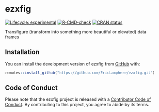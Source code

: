 
<!-- README.md is generated from README.Rmd. Please edit that file -->

# ezxfig

<!-- badges: start -->

[![Lifecycle:
experimental](https://img.shields.io/badge/lifecycle-experimental-orange.svg)](https://lifecycle.r-lib.org/articles/stages.html#experimental)
[![R-CMD-check](https://github.com/EricLamphere/ezxfig/actions/workflows/check-release.yaml/badge.svg?branch=main)](https://github.com/EricLamphere/ezxfig/actions/workflows/check-release.yaml)
[![CRAN
status](https://www.r-pkg.org/badges/version/ezxfig)](https://CRAN.R-project.org/package=ezxfig)
<!-- badges: end -->

Transfigure (transform into something more beautiful or elevated) data
frames

## Installation

You can install the development version of ezxfig from
[GitHub](https://github.com/EricLamphere/ezxfig) with:

``` r
remotes::install_github("https://github.com/EricLamphere/ezxfig.git")
```

## Code of Conduct

Please note that the ezxfig project is released with a [Contributor Code
of
Conduct](https://contributor-covenant.org/version/2/0/CODE_OF_CONDUCT.html).
By contributing to this project, you agree to abide by its terms.
